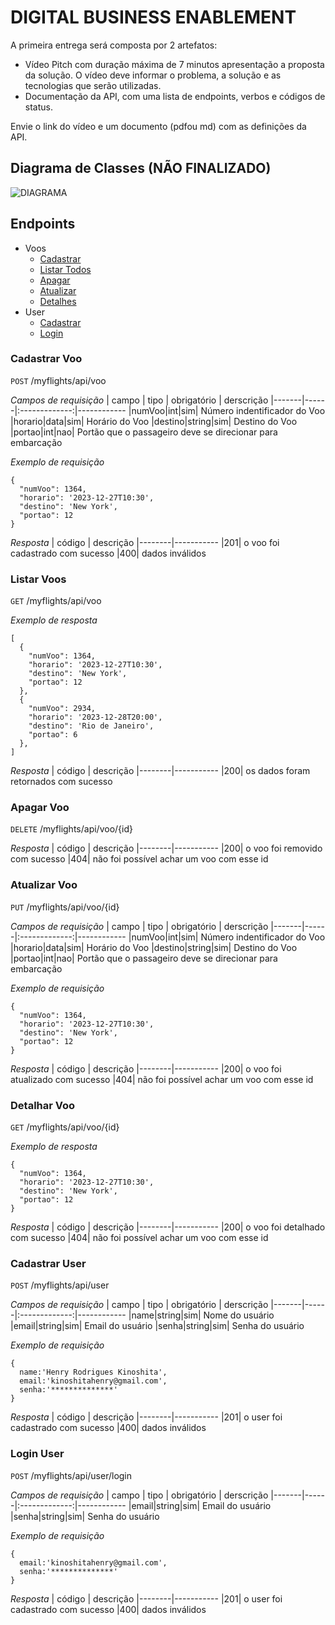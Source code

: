 # DIGITAL BUSINESS ENABLEMENT

A primeira entrega será composta por 2 artefatos:
 - Vídeo Pitch com duração máxima de 7 minutos apresentação a proposta da solução. O vídeo deve informar o problema, a solução e as tecnologias que serão utilizadas.
 - Documentação da API, com uma lista de endpoints, verbos e códigos de status.

Envie o link do vídeo e um documento (pdfou md) com as definições da API.

## Diagrama de Classes (NÃO FINALIZADO)
![DIAGRAMA](diagrama.png)

## Endpoints
- Voos
  - [Cadastrar](#cadastrar-voo)
  - [Listar Todos](#listar-voos)
  - [Apagar](#apagar-voo)
  - [Atualizar](#atualizar-voo)
  - [Detalhes](#detalhar-voo)
- User
  - [Cadastrar](#cadastrar-user)
  - [Login](#login-user)

### Cadastrar Voo

`POST` /myflights/api/voo

*Campos de requisição*
| campo | tipo | obrigatório | derscrição
|-------|------|:-------------:|------------
|numVoo|int|sim| Número indentificador do Voo
|horario|data|sim| Horário do Voo
|destino|string|sim| Destino do Voo
|portao|int|nao| Portão que o passageiro deve se direcionar para embarcação

*Exemplo de requisição*
```
{
  "numVoo": 1364,
  "horario": '2023-12-27T10:30',
  "destino": 'New York',
  "portao": 12
}
```

*Resposta*
| código | descrição
|--------|-----------
|201| o voo foi cadastrado com sucesso
|400| dados inválidos

### Listar Voos

`GET` /myflights/api/voo

*Exemplo de resposta*
```
[
  {
    "numVoo": 1364,
    "horario": '2023-12-27T10:30',
    "destino": 'New York',
    "portao": 12
  },
  {
    "numVoo": 2934,
    "horario": '2023-12-28T20:00',
    "destino": 'Rio de Janeiro',
    "portao": 6
  },
]
```

*Resposta*
| código | descrição
|--------|-----------
|200| os dados foram retornados com sucesso

### Apagar Voo

`DELETE` /myflights/api/voo/{id}

*Resposta*
| código | descrição
|--------|-----------
|200| o voo foi removido com sucesso
|404| não foi possível achar um voo com esse id

### Atualizar Voo

`PUT` /myflights/api/voo/{id}

*Campos de requisição*
| campo | tipo | obrigatório | derscrição
|-------|------|:-------------:|------------
|numVoo|int|sim| Número indentificador do Voo
|horario|data|sim| Horário do Voo
|destino|string|sim| Destino do Voo
|portao|int|nao| Portão que o passageiro deve se direcionar para embarcação

*Exemplo de requisição*
```
{
  "numVoo": 1364,
  "horario": '2023-12-27T10:30',
  "destino": 'New York',
  "portao": 12
}
```

*Resposta*
| código | descrição
|--------|-----------
|200| o voo foi atualizado com sucesso
|404| não foi possível achar um voo com esse id

### Detalhar Voo

`GET` /myflights/api/voo/{id}

*Exemplo de resposta*
```
{
  "numVoo": 1364,
  "horario": '2023-12-27T10:30',
  "destino": 'New York',
  "portao": 12
}
```

*Resposta*
| código | descrição
|--------|-----------
|200| o voo foi detalhado com sucesso
|404| não foi possível achar um voo com esse id

### Cadastrar User

`POST` /myflights/api/user

*Campos de requisição*
| campo | tipo | obrigatório | derscrição
|-------|------|:-------------:|------------
|name|string|sim| Nome do usuário
|email|string|sim| Email do usuário
|senha|string|sim| Senha do usuário

*Exemplo de requisição*
```
{
  name:'Henry Rodrigues Kinoshita',
  email:'kinoshitahenry@gmail.com',
  senha:'**************'
}
```

*Resposta*
| código | descrição
|--------|-----------
|201| o user foi cadastrado com sucesso
|400| dados inválidos

### Login User

`POST` /myflights/api/user/login

*Campos de requisição*
| campo | tipo | obrigatório | derscrição
|-------|------|:-------------:|------------
|email|string|sim| Email do usuário
|senha|string|sim| Senha do usuário

*Exemplo de requisição*
```
{
  email:'kinoshitahenry@gmail.com',
  senha:'**************'
}
```

*Resposta*
| código | descrição
|--------|-----------
|201| o user foi cadastrado com sucesso
|400| dados inválidos
